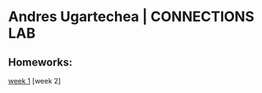 # Andres Ugartechea | CONNECTIONS LAB

## Homeworks:
[week 1](https://andresugartechea.github.io/ConnectionsLab/homework/week1/)
[week 2]
